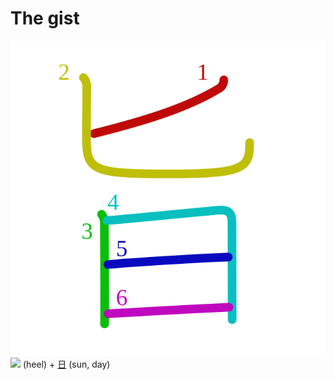 # The gist
![65e8](../kanji-colorize/65e8.svg)
![](http://www.kanjidamage.com/assets/radsmall/heel-0acd8a2dcfb8f1e2c1176988930304ca2068274380df008fc4d05b4e6f6332c2.jpg) (heel) + [日](日.md) (sun, day) 